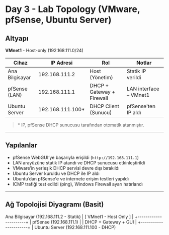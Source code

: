 #  Day 3 - Lab Topology (VMware, pfSense, Ubuntu Server)

##  Altyapı

**VMnet1** - Host-only (192.168.111.0/24)

| Cihaz            | IP Adresi       | Rol                    | Notlar                        |
|------------------|------------------|-------------------------|-------------------------------|
| Ana Bilgisayar   | 192.168.111.2    | Host (Yönetim)          | Statik IP verildi             |
| pfSense (LAN)     | 192.168.111.1    | DHCP + Gateway + Firewall | LAN interface – VMnet1       |
| Ubuntu Server    | 192.168.111.100* | DHCP Client (Sunucu)    | pfSense'ten IP aldı           |

> \* IP, pfSense DHCP sunucusu tarafından otomatik atanmıştır.

---

##  Yapılanlar

- pfSense WebGUI’ye başarıyla erişildi (`http://192.168.111.1`)
- LAN arayüzüne statik IP atandı ve DHCP sunucusu etkinleştirildi
- VMware’in yerleşik DHCP servisi devre dışı bırakıldı
- Ubuntu Server kuruldu ve DHCP ile IP aldı
- Ubuntu’dan pfSense'e ve internete erişim testleri yapıldı
- ICMP trafiği test edildi (ping), Windows Firewall ayarı hatırlandı

---

##  Ağ Topolojisi Diyagramı (Basit)
Ana Bilgisayar (192.168.111.2 - Statik)
         | 
[ VMnet1 - Host Only ]
         | 
+----------------------+
| pfSense (192.168.111.1) |
| DHCP + Gateway + GUI |
+----------------------+
          |
Ubuntu Server (192.168.111.100 - DHCP)